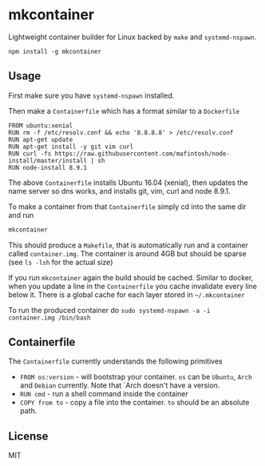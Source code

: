 # mkcontainer

Lightweight container builder for Linux backed by `make` and `systemd-nspawn`.

```
npm install -g mkcontainer
```

## Usage

First make sure you have `systemd-nspawn` installed.

Then make a `Containerfile` which has a format similar to a `Dockerfile`

```
FROM ubuntu:xenial
RUN rm -f /etc/resolv.conf && echo '8.8.8.8' > /etc/resolv.conf
RUN apt-get update
RUN apt-get install -y git vim curl
RUN curl -fs https://raw.githubusercontent.com/mafintosh/node-install/master/install | sh
RUN node-install 8.9.1
```

The above `Containerfile` installs Ubuntu 16.04 (xenial), then updates the name server so dns works, and installs
git, vim, curl and node 8.9.1.

To make a container from that `Containerfile` simply cd into the same dir and run

```sh
mkcontainer
```

This should produce a `Makefile`, that is automatically run and a container called `container.img`. The container is around 4GB but should be sparse (see `ls -lsh` for the actual size)

If you run `mkcontainer` again the build should be cached. Similar to docker, when you update a line in the `Containerfile` you cache invalidate
every line below it. There is a global cache for each layer stored in `~/.mkcontainer`

To run the produced container do `sudo systemd-nspawn -a -i container.img /bin/bash`

## Containerfile

The `Containerfile` currently understands the following primitives

* `FROM os:version` - will bootstrap your container. `os` can be `Ubuntu`, `Arch` and `Debian` currently. Note that `Arch doesn't have a version.
* `RUN cmd` - run a shell command inside the container
* `COPY from to` - copy a file into the container. `to` should be an absolute path.

## License

MIT
